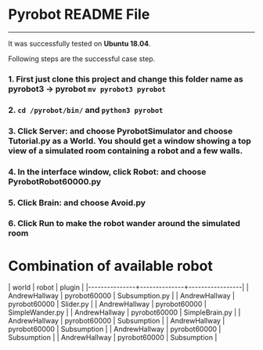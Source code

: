 # Pyrobot README File
----------------

It was successfully tested on **Ubuntu 18.04**. 

Following steps are the successful case step. 


### 1. First just clone this project and change this folder name as pyrobot3 -> pyrobot `mv pyrobot3 pyrobot`

### 2. `cd /pyrobot/bin/` and `python3 pyrobot` 

### 3. Click Server: and choose PyrobotSimulator and choose Tutorial.py as a World. You should get a window showing a top view of a simulated room containing a robot and a few walls.

### 4. In the interface window, click Robot: and choose PyrobotRobot60000.py

### 5. Click Brain: and choose Avoid.py

### 6. Click Run to make the robot wander around the simulated room

# Combination of available robot

| world         | robot        | plugin          |
|---------------+--------------+-----------------|
| AndrewHallway | pyrobot60000 | Subsumption.py  |
| AndrewHallway | pyrobot60000 | Slider.py       |
| AndrewHallway | pyrobot60000 | SimpleWander.py |
| AndrewHallway | pyrobot60000 | SimpleBrain.py  |
| AndrewHallway | pyrobot60000 | Subsumption     |
| AndrewHallway | pyrobot60000 | Subsumption     |
| AndrewHallway | pyrobot60000 | Subsumption     |
| AndrewHallway | pyrobot60000 | Subsumption     |


<!--
   - pyrobot60000 ./plugins/worlds/Pyrobot/AndrewHallway.py 
   - pyrobot60000 ./plugins/brains/Subsumption.py 
   - pyrobot60000 ./plugins/brains/Slider.py
   - pyrobot60000 ./plugins/brains/SimpleWander.py
   - pyrobot60000 ./plugins/brains/SimpleBrain.py
   - pyrobot60000 ./plugins/brains/SimpleBrain.py
   - pyrobot60000
   - ./plugins/worlds/Pyrobot/KonaneWorld.py
   -->


